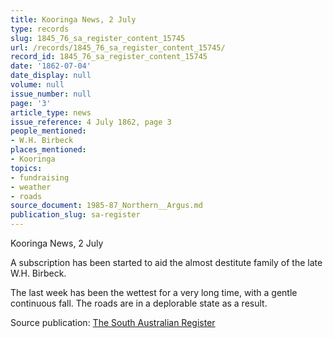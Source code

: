 ```yaml
---
title: Kooringa News, 2 July
type: records
slug: 1845_76_sa_register_content_15745
url: /records/1845_76_sa_register_content_15745/
record_id: 1845_76_sa_register_content_15745
date: '1862-07-04'
date_display: null
volume: null
issue_number: null
page: '3'
article_type: news
issue_reference: 4 July 1862, page 3
people_mentioned:
- W.H. Birbeck
places_mentioned:
- Kooringa
topics:
- fundraising
- weather
- roads
source_document: 1985-87_Northern__Argus.md
publication_slug: sa-register
---
```


Kooringa News, 2 July

A subscription has been started to aid the almost destitute family of the late W.H. Birbeck.

The last week has been the wettest for a very long time, with a gentle continuous fall.  The roads are in a deplorable state as a result.

Source publication: [The South Australian Register](/publications/sa-register/)
